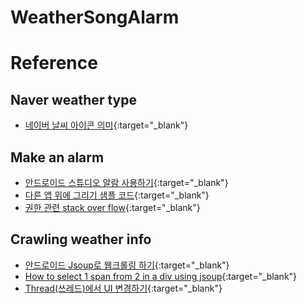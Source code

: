 # WeatherSongAlarm

# Reference
## Naver weather type
* [네이버 날씨 아이콘 의미](https://help.naver.com/support/contents/contents.help?serviceNo=23599&categoryNo=23726){:target="_blank"}

## Make an alarm
* [안드로이드 스튜디오 알람 사용하기](https://1d1cblog.tistory.com/48){:target="_blank"}
* [다른 앱 위에 그리기 샘플 코드](https://ddolcat.tistory.com/516){:target="_blank"}
* [권한 관련 stack over flow](https://stackoverflow.com/questions/20785608/starting-activity-from-service-on-lock-screen-turns-on-the-screen-but-does-not-s/23611199){:target="_blank"}

## Crawling weather info
* [안드로이드 Jsoup로 웹크롤링 하기](https://h-glacier.tistory.com/entry/Android-%EC%95%88%EB%93%9C%EB%A1%9C%EC%9D%B4%EB%93%9C-Jsoup%EB%A1%9C-%EC%9B%B9%ED%81%AC%EB%A1%A4%EB%A7%81-%ED%95%98%EA%B8%B0-%EC%98%88%EC%A0%9C%ED%8F%AC%ED%95%A8-%EB%8D%B0%EC%9D%BC%EB%A6%AC-%EB%B8%8C%EB%A6%AC%ED%95%91-%EC%95%B1-%EA%B0%9C%EB%B0%9C%EA%B8%B0){:target="_blank"}
* [How to select 1 span from 2 in a div using jsoup](https://stackoverflow.com/questions/58649592/how-to-select-1-span-from-2-in-a-div-using-jsoup){:target="_blank"}
* [Thread(쓰레드)에서 UI 변경하기](https://sharp57dev.tistory.com/21){:target="_blank"}
